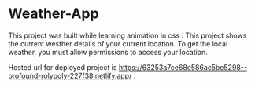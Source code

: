 # Weather-App
This project was built while learning animation in css .
This project shows the current westher details of your current location. To get the local weather, you must allow permissions to access your location.

Hosted url for deployed project is https://63253a7ce68e586ac5be5298--profound-rolypoly-227f38.netlify.app/ .
